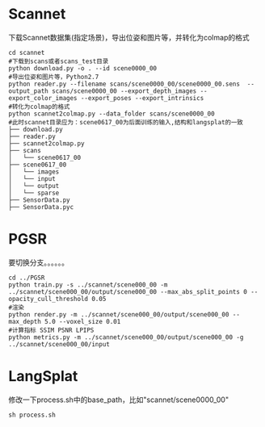 # Scannet

下载Scannet数据集(指定场景)，导出位姿和图片等，并转化为colmap的格式

```shell
cd scannet
#下载到scans或者scans_test目录
python download.py -o . --id scene0000_00
#导出位姿和图片等，Python2.7
python reader.py --filename scans/scene0000_00/scene0000_00.sens  --output_path scans/scene0000_00 --export_depth_images --export_color_images --export_poses --export_intrinsics
#转化为colmap的格式
python scannet2colmap.py --data_folder scans/scene0000_00
#此时scannet目录应为：scene0617_00为后面训练的输入,结构和langsplat的一致
├── download.py
├── reader.py
├── scannet2colmap.py
├── scans
│   └── scene0617_00
├── scene0617_00
│   └── images
│   └── input
│   └── output
│   └── sparse
├── SensorData.py
├── SensorData.pyc
```

# PGSR

要切换分支。。。。。。

```shell
cd ../PGSR
python train.py -s ../scannet/scene000_00 -m ../scannet/scene000_00/output/scene000_00 --max_abs_split_points 0 --opacity_cull_threshold 0.05
#渲染
python render.py -m ../scannet/scene000_00/output/scene000_00 --max_depth 5.0 --voxel_size 0.01
#计算指标 SSIM PSNR LPIPS
python metrics.py -m ../scannet/scene000_00/output/scene000_00 -g ../scannet/scene000_00/input
```

# LangSplat

修改一下process.sh中的base_path，比如"scannet/scene0000_00"

```shell
sh process.sh
```

